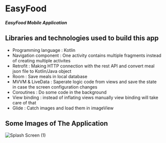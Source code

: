 # EasyFood
##### EasyFood Mobile Application 

## Libraries and technologies used to build this app
- Programming language : Kotlin
- Navigation component : One activity contains multiple fragments instead of creating multiple activites
- Retrofit : Making HTTP connection with the rest API and convert meal json file to Kotlin/Java object
- Room : Save meals in local database
- MVVM & LiveData : Saperate logic code from views and save the state in case the screen configuration changes
- Coroutines : Do some code in the background
- View binding : instead of inflating views manually view binding will take care of that
- Glide : Catch images and load them in imageView


## Some Images of The Application

![Splash Screen (1)](https://user-images.githubusercontent.com/87800510/224326003-9da679d0-8435-4389-b9d9-db459eff83ac.png)
